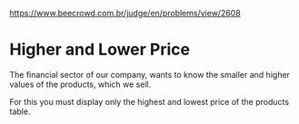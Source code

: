 https://www.beecrowd.com.br/judge/en/problems/view/2608

# Higher and Lower Price

The financial sector of our company, wants to know the smaller and higher
values of the products, which we sell.

For this you must display only the highest and lowest price of the products
table.
